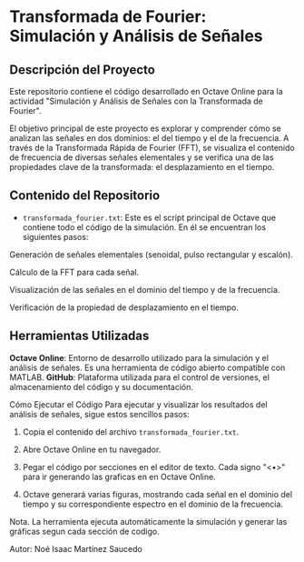 # Transformada de Fourier: Simulación y Análisis de Señales

## Descripción del Proyecto

Este repositorio contiene el código desarrollado en Octave Online para la actividad "Simulación y Análisis de Señales con la Transformada de Fourier".

El objetivo principal de este proyecto es explorar y comprender cómo se analizan las señales en dos dominios: el del tiempo y el de la frecuencia. A través de la Transformada Rápida de Fourier (FFT), se visualiza el contenido de frecuencia de diversas señales elementales y se verifica una de las propiedades clave de la transformada: el desplazamiento en el tiempo.

## Contenido del Repositorio

* `transformada_fourier.txt`: Este es el script principal de Octave que contiene todo el código de la simulación. En él se encuentran los siguientes pasos:

Generación de señales elementales (senoidal, pulso rectangular y escalón).

Cálculo de la FFT para cada señal.

Visualización de las señales en el dominio del tiempo y de la frecuencia.

Verificación de la propiedad de desplazamiento en el tiempo.

## Herramientas Utilizadas

**Octave Online**: Entorno de desarrollo utilizado para la simulación y el análisis de señales. Es una herramienta de código abierto compatible con MATLAB.
**GitHub**: Plataforma utilizada para el control de versiones, el almacenamiento del código y su documentación.

Cómo Ejecutar el Código
Para ejecutar y visualizar los resultados del análisis de señales, sigue estos sencillos pasos:

1. Copia el contenido del archivo `transformada_fourier.txt`.

2. Abre Octave Online en tu navegador.

3. Pegar el código por secciones en el editor de texto. Cada signo "<•>" para ir generando las graficas en en Octave Online.

4. Octave generará varias figuras, mostrando cada señal en el dominio del tiempo y su correspondiente espectro en el dominio de la frecuencia.

Nota. La herramienta ejecuta automáticamente la simulación y generar las gráficas segun cada sección de codigo.


Autor: Noé Isaac Martínez Saucedo

